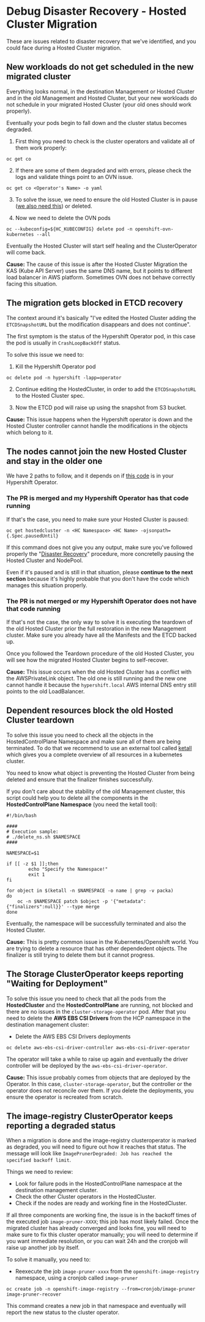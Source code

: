 # Debug Disaster Recovery - Hosted Cluster Migration
These are issues related to disaster recovery that we've identified, and you could face during a Hosted Cluster migration.

## New workloads do not get scheduled in the new migrated cluster
Everything looks normal, in the destination Management or Hosted Cluster and in the old Management and Hosted Cluster, but your new workloads do not schedule in your migrated Hosted Cluster (your old ones should work properly).

Eventually your pods begin to fall down and the cluster status becomes degraded.

1. First thing you need to check is the cluster operators and validate all of them work properly:
```
oc get co
```

2. If there are some of them degraded and with errors, please check the logs and validate things point to an OVN issue.
```
oc get co <Operator's Name> -o yaml
```

3. To solve the issue, we need to ensure the old Hosted Cluster is in pause ([we also need this](https://github.com/openshift/hypershift/pull/2265)) or deleted.

4. Now we need to delete the OVN pods
```
oc --kubeconfig=${HC_KUBECONFIG} delete pod -n openshift-ovn-kubernetes --all
```

Eventually the Hosted Cluster will start self healing and the ClusterOperator will come back.

**Cause:** The cause of this issue is after the Hosted Cluster Migration the KAS (Kube API Server) uses the same DNS name, but it points to different load balancer in AWS platform. Sometimes OVN does not behave correctly facing this situation.

## The migration gets blocked in ETCD recovery

The context around it's basically "I've edited the Hosted Cluster adding the `ETCDSnapshotURL` but the modification disappears and does not continue".

The first symptom is the status of the Hypershift Operator pod, in this case the pod is usually in `CrashLoopBackOff` status.

To solve this issue we need to:

1. Kill the Hypershift Operator pod
```
oc delete pod -n hypershift -lapp=operator
```

2. Continue editing the HostedCluster, in order to add the `ETCDSnapshotURL` to the Hosted Cluster spec.

3. Now the ETCD pod will raise up using the snapshot from S3 bucket.

**Cause:** This issue happens when the Hypershift operator is down and the Hosted Cluster controller cannot handle the modifications in the objects which belong to it.

## The nodes cannot join the new Hosted Cluster and stay in the older one

We have 2 paths to follow, and it depends on if [this code](https://github.com/openshift/hypershift/pull/2265) is in your Hypershift Operator.

### The PR is merged and my Hypershift Operator has that code running

If that's the case, you need to make sure your Hosted Cluster is paused:
```
oc get hostedcluster -n <HC Namespace> <HC Name> -ojsonpath={.Spec.pausedUntil}
```

If this command does not give you any output, make sure you've followed properly the "[Disaster Recovery](https://hypershift-docs.netlify.app/how-to/aws/disaster-recovery/)" procedure, more concretelly pausing the Hosted Cluster and NodePool.

Even if it's paused and is still in that situation, please **continue to the next section** because it's highly probable that you don't have the code which manages this situation properly.

### The PR is not merged or my Hypershift Operator does not have that code running

If that's not the case, the only way to solve it is executing the teardown of the old Hosted Cluster prior the full restoration in the new Management cluster. Make sure you already have all the Manifests and the ETCD backed up.

Once you followed the Teardown procedure of the old Hosted Cluster, you will see how the migrated Hosted Cluster begins to self-recover.

**Cause:** This issue occurs when the old Hosted Cluster has a conflict with the AWSPrivateLink object. The old one is still running and the new one cannot handle it because the `hypershift.local` AWS internal DNS entry still points to the old LoadBalancer.

## Dependent resources block the old Hosted Cluster teardown

To solve this issue you need to check all the objects in the HostedControlPlane Namespace and make sure all of them are being terminated. To do that we recommend to use an external tool called [ketall](https://github.com/corneliusweig/ketall) which gives you a complete overview of all resources in a kubernetes cluster.

You need to know what object is preventing the Hosted Cluster from being deleted and ensure that the finalizer finishes successfully.

If you don't care about the stability of the old Management cluster, this script could help you to delete all the components in the **HostedControlPlane Namespace** (you need the ketall tool):

```
#!/bin/bash

####
# Execution sample:
# ./delete_ns.sh $NAMESPACE
####

NAMESPACE=$1

if [[ -z $1 ]];then
        echo "Specify the Namespace!"
        exit 1
fi

for object in $(ketall -n $NAMESPACE -o name | grep -v packa)
do
    oc -n $NAMESPACE patch $object -p '{"metadata":{"finalizers":null}}' --type merge
done
```

Eventually, the namespace will be successfully terminated and also the Hosted Cluster.

**Cause:** This is pretty common issue in the Kubernetes/Openshift world. You are trying to delete a resource that has other dependedent objects. The finalizer is still trying to delete them but it cannot progress.

## The Storage ClusterOperator keeps reporting "Waiting for Deployment"

To solve this issue you need to check that all the pods from the **HostedCluster** and the **HostedControlPlane** are running, not blocked and there are no issues in the `cluster-storage-operator` pod. After that you need to delete the **AWS EBS CSI Drivers** from the HCP namespace in the destination management cluster:

- Delete the AWS EBS CSI Drivers deployments
```
oc delete aws-ebs-csi-driver-controller aws-ebs-csi-driver-operator
```

The operator will take a while to raise up again and eventually the driver controller will be deployed by the `aws-ebs-csi-driver-operator`.

**Cause:** This issue probably comes from objects that are deployed by the Operator. In this case, `cluster-storage-operator`, but the controller or the operator does not reconcile over them. If you delete the deployments, you ensure the operator is recreated from scratch.


## The image-registry ClusterOperator keeps reporting a degraded status

When a migration is done and the image-registry clusteroperator is marked as degraded, you will need to figure out how it reaches that status. The message will look like `ImagePrunerDegraded: Job has reached the specified backoff limit`.

Things we need to review:

- Look for failure pods in the HostedControlPlane namespace at the destination management cluster.
- Check the other Cluster operators in the HostedCluster.
- Check if the nodes are ready and working fine in the HostedCluster.

If all three components are working fine, the issue is in the backoff times of the executed job `image-pruner-XXXX`; this job has most likely failed. Once the migrated cluster has already converged and looks fine, you will need to make sure to fix this cluster operator manually; you will need to determine if you want immediate resolution, or you can wait 24h and the cronjob will raise up another job by itself.

To solve it manually, you need to:

- Reexecute the job `image-pruner-xxxx` from the `openshift-image-registry` namespace, using a cronjob called `image-pruner`
```
oc create job -n openshift-image-registry --from=cronjob/image-pruner image-pruner-recover
```

This command creates a new job in that namespace and eventually will report the new status to the cluster operator.